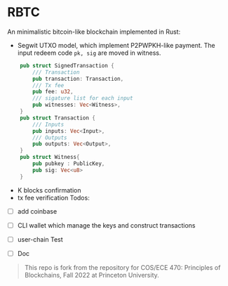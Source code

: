 # RBTC 

An minimalistic bitcoin-like blockchain implemented in Rust: 

- Segwit UTXO model, which implement P2PWPKH-like payment. The input redeem code `pk, sig` are moved in witness. 
```Rust 
    pub struct SignedTransaction {
        /// Transaction
        pub transaction: Transaction,
        /// Tx fee 
        pub fee: u32, 
        /// sigature list for each input 
        pub witnesses: Vec<Witness>,
    }
    pub struct Transaction {
        /// Inputs
        pub inputs: Vec<Input>,
        /// Outputs
        pub outputs: Vec<Output>, 
    }
    pub struct Witness{
        pub pubkey : PublicKey, 
        pub sig: Vec<u8>
    }
```
- K blocks confirmation
- tx fee verification 
Todos: 
- [ ] add coinbase 
- [ ] CLI wallet which manage the keys and construct transactions
- [ ] user-chain Test 
- [ ] Doc


> This repo is fork from the repository for COS/ECE 470: Principles of Blockchains, Fall 2022 at Princeton University. 

